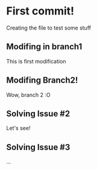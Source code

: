 # First commit!

Creating the file to test some stuff

## Modifing in branch1

This is first modification

## Modifing Branch2!

Wow, branch 2 :O

## Solving Issue #2

Let's see!

## Solving Issue #3

...
